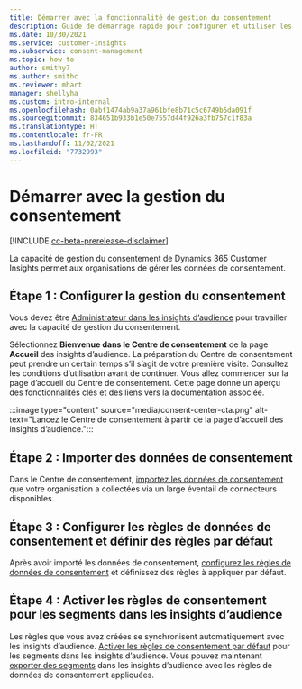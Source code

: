 ```yaml
---
title: Démarrer avec la fonctionnalité de gestion du consentement
description: Guide de démarrage rapide pour configurer et utiliser les données de consentement dans Customer Insights.
ms.date: 10/30/2021
ms.service: customer-insights
ms.subservice: consent-management
ms.topic: how-to
author: smithy7
ms.author: smithc
ms.reviewer: mhart
manager: shellyha
ms.custom: intro-internal
ms.openlocfilehash: 0abf1474ab9a37a961bfe8b71c5c6749b5da091f
ms.sourcegitcommit: 834651b933b1e50e7557d44f926a3fb757c1f83a
ms.translationtype: HT
ms.contentlocale: fr-FR
ms.lasthandoff: 11/02/2021
ms.locfileid: "7732993"
---
```

# <a name="get-started-with-consent-management"></a>Démarrer avec la gestion du consentement

[!INCLUDE [cc-beta-prerelease-disclaimer](includes/cc-beta-prerelease-disclaimer.md)]

La capacité de gestion du consentement de Dynamics 365 Customer Insights permet aux organisations de gérer les données de consentement.

## <a name="step-1-set-up-consent-management"></a>Étape 1 : Configurer la gestion du consentement

Vous devez être [Administrateur dans les insights d’audience](../audience-insights/permissions.md) pour travailler avec la capacité de gestion du consentement.

Sélectionnez **Bienvenue dans le Centre de consentement** de la page **Accueil** des insights d’audience. La préparation du Centre de consentement peut prendre un certain temps s’il s’agit de votre première visite. Consultez les conditions d’utilisation avant de continuer. Vous allez commencer sur la page d’accueil du Centre de consentement. Cette page donne un aperçu des fonctionnalités clés et des liens vers la documentation associée.

:::image type="content" source="media/consent-center-cta.png" alt-text="Lancez le Centre de consentement à partir de la page d’accueil des insights d’audience.":::

## <a name="step-2-import-consent-data"></a>Étape 2 : Importer des données de consentement

Dans le Centre de consentement, [importez les données de consentement](import-consent-data.md) que votre organisation a collectées via un large éventail de connecteurs disponibles.

## <a name="step-3-configure-consent-data-rules-and-define-default-rules"></a>Étape 3 : Configurer les règles de données de consentement et définir des règles par défaut

Après avoir importé les données de consentement, [configurez les règles de données de consentement](set-consent-rules.md) et définissez des règles à appliquer par défaut.

## <a name="step-4-apply-consent-rules-to-segments-in-audience-insights"></a>Étape 4 : Activer les règles de consentement pour les segments dans les insights d’audience

Les règles que vous avez créées se synchronisent automatiquement avec les insights d’audience. [Activer les règles de consentement par défaut](../audience-insights/activate-consent.md) pour les segments dans les insights d’audience. Vous pouvez maintenant [exporter des segments](../audience-insights/export-destinations.md) dans les insights d’audience avec les règles de données de consentement appliquées.